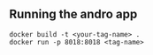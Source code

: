 ## Running the andro app
```docker build -t <your-tag-name> .``` \
```docker run -p 8018:8018 <tag-name>```